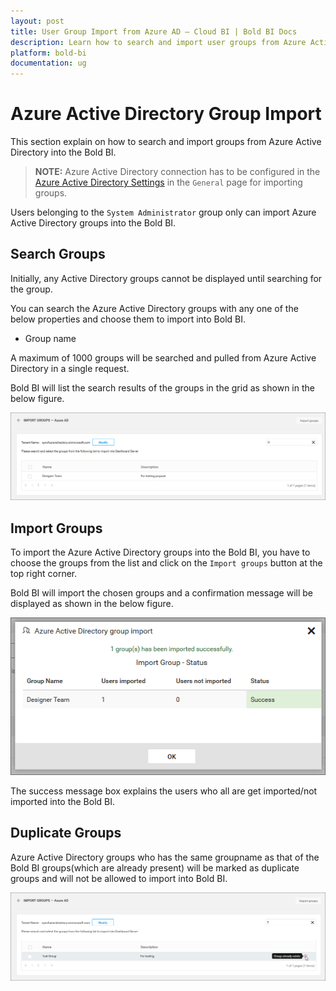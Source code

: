 ```yaml
---
layout: post
title: User Group Import from Azure AD – Cloud BI | Bold BI Docs
description: Learn how to search and import user groups from Azure Active Directory into Bold BI Cloud. Only System Administrators can import Azure Active Directory groups.
platform: bold-bi
documentation: ug
---
```


# Azure Active Directory Group Import

This section explain on how to search and import groups from Azure Active Directory into the Bold BI.

> **NOTE:**  Azure Active Directory connection has to be configured in the [Azure Active Directory Settings](/cloud-bi/site-administration/azure-active-directory/) in the `General` page for importing groups.

Users belonging to the `System Administrator` group only can import Azure Active Directory groups into the Bold BI.

## Search Groups

Initially, any Active Directory groups cannot be displayed until searching for the group.

You can search the Azure Active Directory groups with any one of the below properties and choose them to import into Bold BI.

* Group name

A maximum of 1000 groups will be searched and pulled from Azure Active Directory in a single request. 

Bold BI will list the search results of the groups in the grid as shown in the below figure.

![Import groups from Azure Active Directory Server](/static/assets/cloud/managing-resources/manage-groups/images/Searched-azure-groups-list.png)

## Import Groups

To import the Azure Active Directory groups into the Bold BI, you have to choose the groups from the list and click on the `Import groups` button at the top right corner.

Bold BI will import the chosen groups and a confirmation message will be displayed as shown in the below figure.

![Success message after imported the Azure Active Directory groups](/static/assets/cloud/managing-resources/manage-groups/images/Azure-Active-Directory-group-import-success-window.png)

The success message box explains the users who all are get imported/not imported into the Bold BI.

## Duplicate Groups

Azure Active Directory groups who has the same groupname as that of the Bold BI groups(which are already present) will be marked as duplicate groups and will not be allowed to import into Bold BI.

![Duplicated Azure Active Directory Groups](/static/assets/cloud/managing-resources/manage-groups/images/Azure-Active-Directory-Duplicate-group.png)